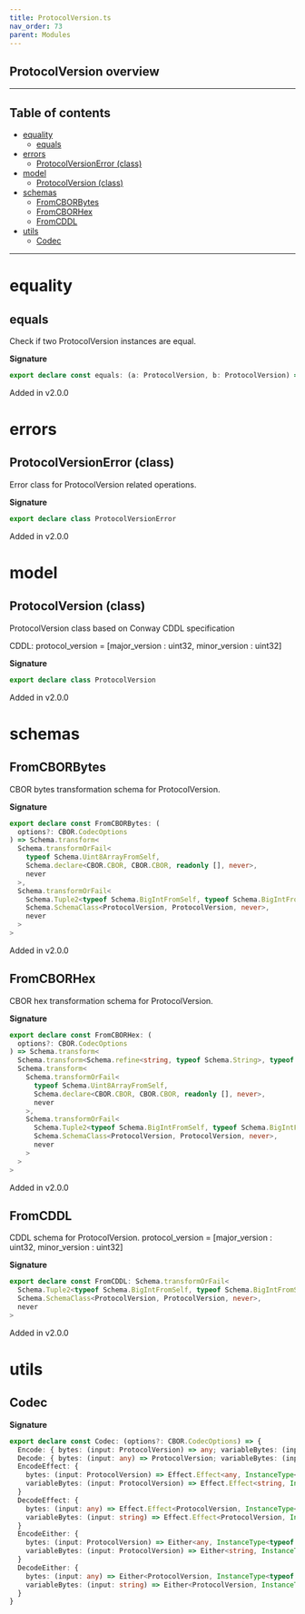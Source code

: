 ```yaml
---
title: ProtocolVersion.ts
nav_order: 73
parent: Modules
---
```


## ProtocolVersion overview

---

<h2 class="text-delta">Table of contents</h2>

- [equality](#equality)
  - [equals](#equals)
- [errors](#errors)
  - [ProtocolVersionError (class)](#protocolversionerror-class)
- [model](#model)
  - [ProtocolVersion (class)](#protocolversion-class)
- [schemas](#schemas)
  - [FromCBORBytes](#fromcborbytes)
  - [FromCBORHex](#fromcborhex)
  - [FromCDDL](#fromcddl)
- [utils](#utils)
  - [Codec](#codec)

---

# equality

## equals

Check if two ProtocolVersion instances are equal.

**Signature**

```ts
export declare const equals: (a: ProtocolVersion, b: ProtocolVersion) => boolean
```

Added in v2.0.0

# errors

## ProtocolVersionError (class)

Error class for ProtocolVersion related operations.

**Signature**

```ts
export declare class ProtocolVersionError
```

Added in v2.0.0

# model

## ProtocolVersion (class)

ProtocolVersion class based on Conway CDDL specification

CDDL: protocol_version = [major_version : uint32, minor_version : uint32]

**Signature**

```ts
export declare class ProtocolVersion
```

Added in v2.0.0

# schemas

## FromCBORBytes

CBOR bytes transformation schema for ProtocolVersion.

**Signature**

```ts
export declare const FromCBORBytes: (
  options?: CBOR.CodecOptions
) => Schema.transform<
  Schema.transformOrFail<
    typeof Schema.Uint8ArrayFromSelf,
    Schema.declare<CBOR.CBOR, CBOR.CBOR, readonly [], never>,
    never
  >,
  Schema.transformOrFail<
    Schema.Tuple2<typeof Schema.BigIntFromSelf, typeof Schema.BigIntFromSelf>,
    Schema.SchemaClass<ProtocolVersion, ProtocolVersion, never>,
    never
  >
>
```

Added in v2.0.0

## FromCBORHex

CBOR hex transformation schema for ProtocolVersion.

**Signature**

```ts
export declare const FromCBORHex: (
  options?: CBOR.CodecOptions
) => Schema.transform<
  Schema.transform<Schema.refine<string, typeof Schema.String>, typeof Schema.Uint8ArrayFromSelf>,
  Schema.transform<
    Schema.transformOrFail<
      typeof Schema.Uint8ArrayFromSelf,
      Schema.declare<CBOR.CBOR, CBOR.CBOR, readonly [], never>,
      never
    >,
    Schema.transformOrFail<
      Schema.Tuple2<typeof Schema.BigIntFromSelf, typeof Schema.BigIntFromSelf>,
      Schema.SchemaClass<ProtocolVersion, ProtocolVersion, never>,
      never
    >
  >
>
```

Added in v2.0.0

## FromCDDL

CDDL schema for ProtocolVersion.
protocol_version = [major_version : uint32, minor_version : uint32]

**Signature**

```ts
export declare const FromCDDL: Schema.transformOrFail<
  Schema.Tuple2<typeof Schema.BigIntFromSelf, typeof Schema.BigIntFromSelf>,
  Schema.SchemaClass<ProtocolVersion, ProtocolVersion, never>,
  never
>
```

Added in v2.0.0

# utils

## Codec

**Signature**

```ts
export declare const Codec: (options?: CBOR.CodecOptions) => {
  Encode: { bytes: (input: ProtocolVersion) => any; variableBytes: (input: ProtocolVersion) => string }
  Decode: { bytes: (input: any) => ProtocolVersion; variableBytes: (input: string) => ProtocolVersion }
  EncodeEffect: {
    bytes: (input: ProtocolVersion) => Effect.Effect<any, InstanceType<typeof ProtocolVersionError>>
    variableBytes: (input: ProtocolVersion) => Effect.Effect<string, InstanceType<typeof ProtocolVersionError>>
  }
  DecodeEffect: {
    bytes: (input: any) => Effect.Effect<ProtocolVersion, InstanceType<typeof ProtocolVersionError>>
    variableBytes: (input: string) => Effect.Effect<ProtocolVersion, InstanceType<typeof ProtocolVersionError>>
  }
  EncodeEither: {
    bytes: (input: ProtocolVersion) => Either<any, InstanceType<typeof ProtocolVersionError>>
    variableBytes: (input: ProtocolVersion) => Either<string, InstanceType<typeof ProtocolVersionError>>
  }
  DecodeEither: {
    bytes: (input: any) => Either<ProtocolVersion, InstanceType<typeof ProtocolVersionError>>
    variableBytes: (input: string) => Either<ProtocolVersion, InstanceType<typeof ProtocolVersionError>>
  }
}
```
